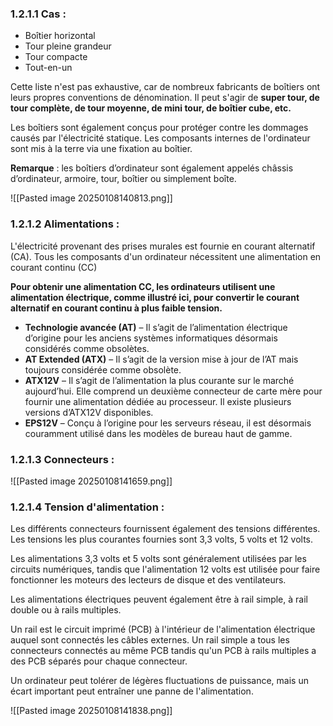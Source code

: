 ### 1.2.1.1 Cas :

- Boîtier horizontal
- Tour pleine grandeur
- Tour compacte
- Tout-en-un

Cette liste n'est pas exhaustive, car de nombreux fabricants de boîtiers ont leurs propres conventions de dénomination. 
Il peut s'agir de **super tour, de tour complète, de tour moyenne, de mini tour, de boîtier cube, etc.**

Les boîtiers sont également conçus pour protéger contre les dommages causés par l'électricité statique. Les composants internes de l'ordinateur sont mis à la terre via une fixation au boîtier.

**Remarque** : les boîtiers d’ordinateur sont également appelés châssis d’ordinateur, armoire, tour, boîtier ou simplement boîte.

![[Pasted image 20250108140813.png]]

### 1.2.1.2 Alimentations :

L'électricité provenant des prises murales est fournie en courant alternatif (CA).
Tous les composants d'un ordinateur nécessitent une alimentation en courant continu (CC)

**Pour obtenir une alimentation CC, les ordinateurs utilisent une alimentation électrique, comme illustré ici, pour convertir le courant alternatif en courant continu à plus faible tension.**

- **Technologie avancée (AT)** – Il s’agit de l’alimentation électrique d’origine pour les anciens systèmes informatiques désormais considérés comme obsolètes.
- **AT Extended (ATX)** – Il s’agit de la version mise à jour de l’AT mais toujours considérée comme obsolète.
- **ATX12V** – Il s’agit de l’alimentation la plus courante sur le marché aujourd’hui. Elle comprend un deuxième connecteur de carte mère pour fournir une alimentation dédiée au processeur. Il existe plusieurs versions d’ATX12V disponibles.
- **EPS12V** – Conçu à l’origine pour les serveurs réseau, il est désormais couramment utilisé dans les modèles de bureau haut de gamme.

### 1.2.1.3 Connecteurs :

![[Pasted image 20250108141659.png]]

### 1.2.1.4 Tension d'alimentation : 

Les différents connecteurs fournissent également des tensions différentes. Les tensions les plus courantes fournies sont 3,3 volts, 5 volts et 12 volts.

Les alimentations 3,3 volts et 5 volts sont généralement utilisées par les circuits numériques, tandis que l'alimentation 12 volts est utilisée pour faire fonctionner les moteurs des lecteurs de disque et des ventilateurs.

Les alimentations électriques peuvent également être à rail simple, à rail double ou à rails multiples.

Un rail est le circuit imprimé (PCB) à l'intérieur de l'alimentation électrique auquel sont connectés les câbles externes. 
Un rail simple a tous les connecteurs connectés au même PCB tandis qu'un PCB à rails multiples a des PCB séparés pour chaque connecteur.

Un ordinateur peut tolérer de légères fluctuations de puissance, mais un écart important peut entraîner une panne de l'alimentation.

![[Pasted image 20250108141838.png]]

